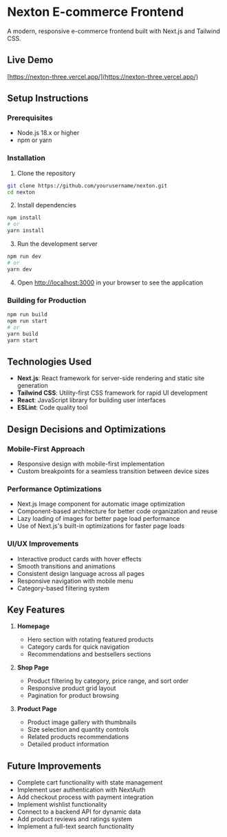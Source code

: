 # Nexton E-commerce Frontend

A modern, responsive e-commerce frontend built with Next.js and Tailwind CSS.

## Live Demo
[https://nexton-three.vercel.app/](https://nexton-three.vercel.app/)


## Setup Instructions

### Prerequisites
- Node.js 18.x or higher
- npm or yarn

### Installation

1. Clone the repository
```bash
git clone https://github.com/yourusername/nexton.git
cd nexton
```

2. Install dependencies
```bash
npm install
# or
yarn install
```

3. Run the development server
```bash
npm run dev
# or
yarn dev
```

4. Open [http://localhost:3000](http://localhost:3000) in your browser to see the application

### Building for Production

```bash
npm run build
npm run start
# or
yarn build
yarn start
```

## Technologies Used

- **Next.js**: React framework for server-side rendering and static site generation
- **Tailwind CSS**: Utility-first CSS framework for rapid UI development
- **React**: JavaScript library for building user interfaces
- **ESLint**: Code quality tool

## Design Decisions and Optimizations

### Mobile-First Approach
- Responsive design with mobile-first implementation
- Custom breakpoints for a seamless transition between device sizes

### Performance Optimizations
- Next.js Image component for automatic image optimization
- Component-based architecture for better code organization and reuse
- Lazy loading of images for better page load performance
- Use of Next.js's built-in optimizations for faster page loads

### UI/UX Improvements
- Interactive product cards with hover effects
- Smooth transitions and animations
- Consistent design language across all pages
- Responsive navigation with mobile menu
- Category-based filtering system


## Key Features

1. **Homepage**
   - Hero section with rotating featured products
   - Category cards for quick navigation
   - Recommendations and bestsellers sections

2. **Shop Page**
   - Product filtering by category, price range, and sort order
   - Responsive product grid layout
   - Pagination for product browsing

3. **Product Page**
   - Product image gallery with thumbnails
   - Size selection and quantity controls
   - Related products recommendations
   - Detailed product information


## Future Improvements

- Complete cart functionality with state management
- Implement user authentication with NextAuth
- Add checkout process with payment integration
- Implement wishlist functionality
- Connect to a backend API for dynamic data
- Add product reviews and ratings system
- Implement a full-text search functionality
